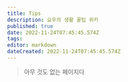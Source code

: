 ```yaml
---
title: Tips
description: 요우의 생활 꿀팁 위키
published: true
date: 2022-11-24T07:45:45.574Z
tags: 
editor: markdown
dateCreated: 2022-11-24T07:45:45.574Z
---
```


> 아무 것도 없는 페이지다